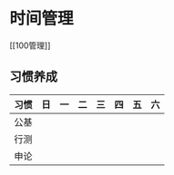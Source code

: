 # 时间管理
[[100管理]]

## 习惯养成

| 习惯 | 日   | 一   | 二   | 三   | 四   | 五   | 六   |
| ---- | ---- | ---- | ---- | ---- | ---- | ---- | ---- |
| 公基 |      |      |      |      |      |      |      |
| 行测 |      |      |      |      |      |      |      |
| 申论 |      |      |      |      |      |      |      |

